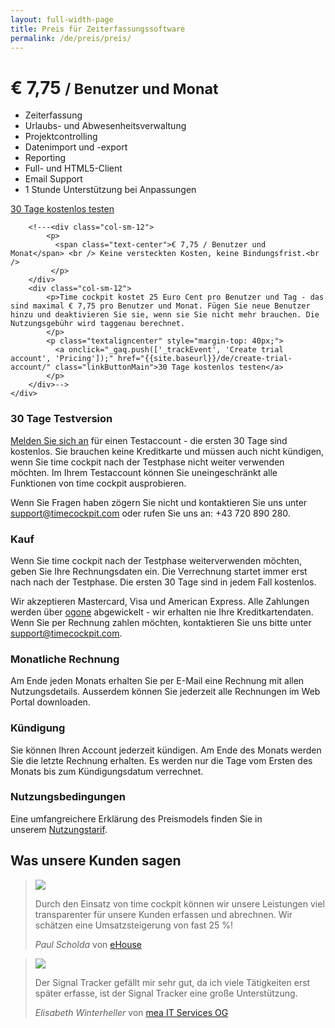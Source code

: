 ```yaml
---
layout: full-width-page
title: Preis für Zeiterfassungssoftware
permalink: /de/preis/preis/
---
```


<div class="tc-container-blue">
	<div class="container">
		<div class="col-xs-hidden col-sm-2 col-md-3">
		</div>
		<div class="col-xs-12 col-sm-8 col-md-6">
			<div class="tc-pricing">
				<h1 class="text-center">€ 7,75 <small>/ Benutzer und Monat</small></h1>
				<ul>
					<li>Zeiterfassung</li>
					<li>Urlaubs- und Abwesenheitsverwaltung</li>
					<li>Projektcontrolling</li>
					<li>Datenimport und -export</li>
					<li>Reporting</li>
					<li>Full- und HTML5-Client</li>
					<li>Email Support</li>
					<li>1 Stunde Unterstützung bei Anpassungen</li>
				</ul>
				<p class="text-center trial-account">
				  <a onclick="_gaq.push(['_trackEvent', 'Create trial account', 'Pricing']);" href="{{site.baseurl}}/de/create-trial-account/" class="linkButtonMain">
					30 Tage kostenlos testen<span class="glyphicon glyphicon-circle-arrow-right" aria-hidden="true"></span>
				  </a>
				</p>
			</div>
		</div>
		<div class="hidden-xs col-sm-2 col-md-3">
		</div>

		<!---<div class="col-sm-12">
			<p>
			  <span class="text-center">€ 7,75 / Benutzer und Monat</span> <br /> Keine versteckten Kosten, keine Bindungsfrist.<br />
			 </p>
		</div>
		<div class="col-sm-12">
			<p>Time cockpit kostet 25 Euro Cent pro Benutzer und Tag - das sind maximal € 7,75 pro Benutzer und Monat. Fügen Sie neue Benutzer hinzu und deaktivieren Sie sie, wenn sie Sie nicht mehr brauchen. Die Nutzungsgebühr wird taggenau berechnet.
			</p>
			<p class="textaligncenter" style="margin-top: 40px;">
			  <a onclick="_gaq.push(['_trackEvent', 'Create trial account', 'Pricing']);" href="{{site.baseurl}}/de/create-trial-account/" class="linkButtonMain">30 Tage kostenlos testen</a>
			</p>
		</div>-->
	</div>
</div>

<div class="tc-container-white">
	<div class="container">
		<div class="row">
		  <div class="col-sm-12 col-md-6">
			<h3>30 Tage Testversion</h3>
			<p>
			  <a href="{{site.baseurl}}/de/create-trial-account/">Melden Sie sich an</a> für einen Testaccount - die ersten 30 Tage sind kostenlos. Sie brauchen keine Kreditkarte und müssen auch nicht kündigen, wenn Sie time cockpit nach der Testphase nicht weiter verwenden möchten. Im Ihrem Testaccount können Sie uneingeschränkt alle Funktionen von time cockpit ausprobieren.
			</p>
			<p>
				Wenn Sie Fragen haben zögern Sie nicht und kontaktieren Sie uns unter <a href="mailto:support@timecockpit.com">support@timecockpit.com</a> oder rufen Sie uns an: +43 720 890 280.
			</p>
		  </div>
		  <div class="col-sm-12 col-md-6">
			<h3>Kauf</h3>
			<p>
				Wenn Sie time cockpit nach der Testphase weiterverwenden möchten, geben Sie Ihre Rechnungsdaten ein. Die Verrechnung startet immer erst nach nach der Testphase. Die ersten 30 Tage sind in jedem Fall kostenlos.
			</p>
			<p>
				Wir akzeptieren Mastercard, Visa und American Express. Alle Zahlungen werden über <a href="http://www.ogone.com/" target="_blank">ogone</a> abgewickelt - wir erhalten nie Ihre Kreditkartendaten. Wenn Sie per Rechnung zahlen möchten, kontaktieren Sie uns bitte unter <a href="mailto:support@timecockpit.com">support@timecockpit.com</a>.
			</p>
		  </div>
		  <div class="col-sm-12 col-md-6">
			<h3>Monatliche Rechnung</h3>
			<p>
				Am Ende jeden Monats erhalten Sie per E-Mail eine Rechnung mit allen Nutzungsdetails. Ausserdem können Sie jederzeit alle Rechnungen im Web Portal downloaden.
			</p>
		  </div>
		  <div class="col-sm-12 col-md-6">
			<h3>Kündigung</h3>
			<p>
				Sie können Ihren Account jederzeit kündigen. Am Ende des Monats werden Sie die letzte Rechnung erhalten. Es werden nur die Tage vom Ersten des Monats bis zum Kündigungsdatum verrechnet.
			</p>
		  </div>
		  <div class="col-sm-12 col-md-6">
			  <h3>Nutzungsbedingungen</h3>
			  <p>
				Eine umfangreichere Erklärung des Preismodels finden Sie in unserem <a href="{{site.baseurl}}/de/impressum/nutzungstarif/">Nutzungstarif</a>.
			  </p>
		  </div>
		</div>
	</div>
</div>

<!-- TODO: Size of images does not fit for all sizes -->
<div class="tc-container-lightgray">
	<div class="container">
		<div class="row">
			<div class="col-sm-12">
				<h2>Was unsere Kunden sagen</h2>
			</div>
			<div class="col-sm-6">
				<blockquote>
					<img src="{{site.baseurl}}/content/images/customer_logos/paul_scholda_200_200.jpg" />
					<p>Durch den Einsatz von time cockpit können wir unsere Leistungen viel transparenter für unsere Kunden erfassen und abrechnen. Wir schätzen eine Umsatzsteigerung von fast 25 %!</p>
					<footer><cite>Paul Scholda</cite> von <a href="http://www.ehouse.at/" target="_blank">eHouse</a></footer>
				</blockquote>
			</div>
			<div class="col-sm-6">
				<blockquote>
					<img src="{{site.baseurl}}/content/images/customer_logos/elisabeth_winterheller_200_200.jpg" />
					<p>Der Signal Tracker gefällt mir sehr gut, da ich viele Tätigkeiten erst später erfasse, ist der Signal Tracker eine große Unterstützung.</p>
					<footer><cite>Elisabeth Winterheller</cite> von <a href="http://www.mea-it.com/" target="_blank">mea IT Services OG</a></footer>
				</blockquote>
			</div>
		</div>
	</div>
</div>

